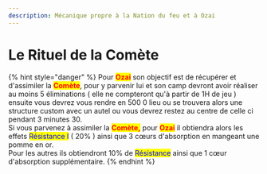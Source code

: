 ```yaml
---
description: Mécanique propre à la Nation du feu et à Ozai
---
```


# Le Rituel de la Comète

{% hint style="danger" %}
Pour <mark style="color:red;">**Ozai**</mark> son objectif est de récupérer et d'assimiler la <mark style="color:red;">**Comète**</mark>, pour y parvenir lui et son camp devront avoir réaliser au moins 5 éliminations ( elle ne compteront qu'à partir de 1H de jeu ) ensuite vous devrez vous rendre en 500 0 lieu ou se trouvera alors une structure custom avec un autel ou vous devrez restez au centre de celle ci pendant 3 minutes 30.\
Si vous parvenez à assimiler la <mark style="color:red;">**Comète,**</mark> pour <mark style="color:red;">**Ozai**</mark> il obtiendra alors les effets <mark style="color:blue;">Résistance I</mark>  ( 20% ) ainsi que 3 cœurs d'absorption en mangeant une pomme en or.\
Pour les autres ils obtiendront 10% de <mark style="color:blue;">Résistance</mark> ainsi que 1 cœur d'absorption supplémentaire.
{% endhint %}
